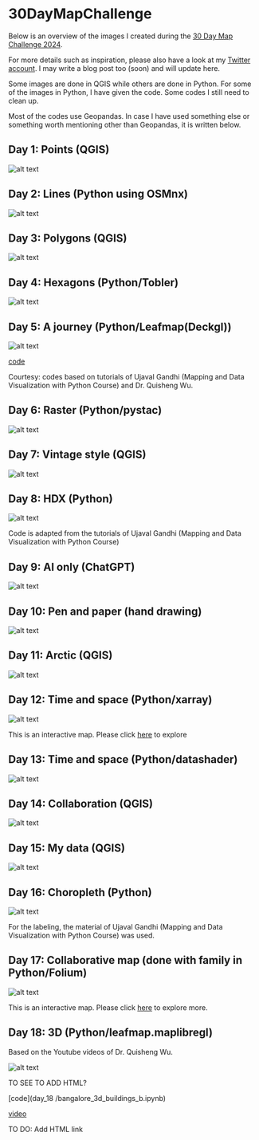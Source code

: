# 30DayMapChallenge

Below is an overview of the images I created during the [30 Day Map Challenge 2024](https://30daymapchallenge.com/). 

For more details such as inspiration, please also have a look at my [Twitter account](https://x.com/ellenarun). I may write a blog post too (soon) and will update here. 

Some images are done in QGIS while others are done in Python. For some of the images in Python, I have given the code. Some codes I still need to clean up. 

Most of the codes use Geopandas. In case I have used something else or something worth mentioning other than Geopandas, it is written below. 

## Day 1: Points (QGIS)

![alt text](images_all/day_1.PNG)

## Day 2: Lines (Python using OSMnx)

![alt text](images_all/day_2.PNG)

## Day 3: Polygons (QGIS)

![alt text](images_all/day_3.png)

## Day 4: Hexagons (Python/Tobler)

![alt text](images_all/day_4.PNG)

## Day 5: A journey (Python/Leafmap(Deckgl))

![alt text](images_all/day_5.PNG)

[code](repo\30DayMapChallenge/day_05)

Courtesy: codes based on tutorials of Ujaval Gandhi (Mapping and Data Visualization with Python Course) and Dr. Quisheng Wu.

## Day 6: Raster (Python/pystac)

![alt text](images_all/day_7.PNG)

## Day 7: Vintage style (QGIS)

![alt text](images_all/day_6.PNG)

## Day 8: HDX (Python)

![alt text](images_all/day_8.PNG)

Code is adapted from the tutorials of Ujaval Gandhi (Mapping and Data Visualization with Python Course)

## Day 9: AI only (ChatGPT)

![alt text](images_all/day_9.PNG)

## Day 10: Pen and paper (hand drawing)

![alt text](images_all/day_10.jpg)

## Day 11: Arctic (QGIS)

![alt text](images_all/day_11.png)

## Day 12: Time and space (Python/xarray)

![alt text](images_all/day_12.PNG)

This is an interactive map. Please click [here](https://ellenb.github.io/30DayMapChallenge/hotclimate.gif) to explore

## Day 13: Time and space (Python/datashader)

![alt text](images_all/day_13.PNG)

## Day 14: Collaboration (QGIS)

![alt text](images_all/day_14.png)

## Day 15: My data (QGIS)

![alt text](images_all/day_15.png)

## Day 16: Choropleth (Python)

![alt text](images_all/day_16.png)

For the labeling, the material of Ujaval Gandhi (Mapping and Data Visualization with Python Course) was used. 

## Day 17: Collaborative map (done with family in Python/Folium)

![alt text](images_all/day_17.PNG)

This is an interactive map. Please click [here](https://ellenb.github.io/30DayMapChallenge/element.html) to explore more.

## Day 18: 3D (Python/leafmap.maplibregl)

Based on the Youtube videos of Dr. Quisheng Wu.

![alt text](images_all/day_18.PNG)

TO SEE TO ADD HTML? 

[code](day_18
/bangalore_3d_buildings_b.ipynb)

[video](day_18/video_3d.mp4)

TO DO: Add HTML link 











